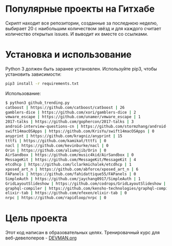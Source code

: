 # Популярные проекты на Гитхабе

Cкрипт находит все репозитории, созданные за последнюю неделю, выбирает 20 с наибольшим количеством звёзд и для каждого считает количество открытых issues. И выводит их вместе со ссылками.

# Установка и использование

Python 3 должен быть заранее установлен. Используйте pip3, чтобы установить зависимости:

```bash
pip3 install -r requirements.txt 
```

Использование:

```bash
$ python3 github_trending.py 
catboost | https://github.com/catboost/catboost | 26
gamblers-dice | https://github.com/xori/gamblers-dice | 2
vmware_escape | https://github.com/unamer/vmware_escape | 1
2017-talks | https://github.com/gophercon/2017-talks | 3
android-interview-questions-cn | https://github.com/stormzhang/android-interview-questions-cn | 15
swift14macOSApps | https://github.com/KrisYu/swift14macOSApps | 0
anyprint | https://github.com/kragniz/anyprint | 15
tttfi | https://github.com/kamikat/tttfi | 0
nacl | https://github.com/kevinburke/nacl | 0
Orin | https://github.com/aliumujib/Orin | 0
AirSandbox | https://github.com/music4kid/AirSandbox | 0
MessageKit | https://github.com/MessageKit/MessageKit | 4
etcdhcp | https://github.com/lclarkmichalek/etcdhcp | 1
xposed_art_n | https://github.com/abforce/xposed_art_n | 6
FAPanels | https://github.com/fahidattique55/FAPanels | 0
SimpleAuth | https://github.com/jaychang0917/SimpleAuth | 1
GridLayoutSlideshow | https://github.com/codrops/GridLayoutSlideshow | 0
graphql-compiler | https://github.com/kensho-technologies/graphql-compiler | 15
elixir-tab | https://github.com/efexen/elixir-tab | 0
nrpc | https://github.com/rapidloop/nrpc | 0

```

# Цель проекта

Этот код написан в образовательных целях. Тренировачный курс для веб-девелоперов - [DEVMAN.org](https://devman.org)
